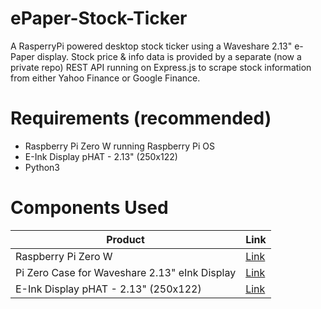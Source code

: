 # ePaper-Stock-Ticker

A RasperryPi powered desktop stock ticker using a Waveshare 2.13" e-Paper display. Stock price & info data is provided by a separate (now a private repo) REST API running on Express.js to scrape stock information from either Yahoo Finance or Google Finance. 

# Requirements (recommended)
* Raspberry Pi Zero W running Raspberry Pi OS
* E-Ink Display pHAT - 2.13" (250x122)
* Python3

# Components Used
| Product      | Link |
| ----------- | ----------- |
| Raspberry Pi Zero W | [Link](https://thepihut.com/products/raspberry-pi-zero-w) |
| Pi Zero Case for Waveshare 2.13" eInk Display | [Link](https://thepihut.com/products/pi-zero-case-for-waveshare-2-13-eink-display?variant=39599963242691)       |
| E-Ink Display pHAT - 2.13" (250x122) | [Link](https://thepihut.com/products/eink-display-phat-2-13-250x122?variant=20063071567934)        |
